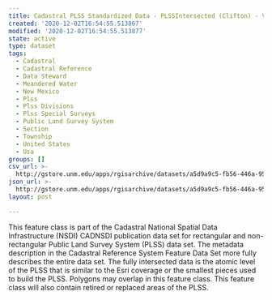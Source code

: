 ```yaml
---
title: Cadastral PLSS Standardized Data - PLSSIntersected (Clifton) - Version 1.1
created: '2020-12-02T16:54:55.513867'
modified: '2020-12-02T16:54:55.513877'
state: active
type: dataset
tags:
  - Cadastral
  - Cadastral Reference
  - Data Steward
  - Meandered Water
  - New Mexico
  - Plss
  - Plss Divisions
  - Plss Special Surveys
  - Public Land Survey System
  - Section
  - Township
  - United States
  - Usa
groups: []
csv_url: >-
  http://gstore.unm.edu/apps/rgisarchive/datasets/a5d9a9c5-fb56-446a-951f-a9bbbbf16fd7/PLSSIntersected_CLIFTON.derived.csv
json_url: >-
  http://gstore.unm.edu/apps/rgisarchive/datasets/a5d9a9c5-fb56-446a-951f-a9bbbbf16fd7/PLSSIntersected_CLIFTON.derived.json
layout: post

---
```

 This feature class is part of the Cadastral National Spatial Data
                Infrastructure (NSDI) CADNSDI publication data set for rectangular and
                non-rectangular Public Land Survey System (PLSS) data set. The metadata description
                in the Cadastral Reference System Feature Data Set more fully describes the entire
                data set. The fully intersected data is the atomic level of the PLSS that is similar
                to the Esri coverage or the smallest pieces used to build the PLSS. Polygons may
                overlap in this feature class. This feature class will also contain retired or
                replaced areas of the PLSS. 
